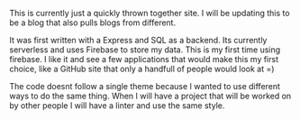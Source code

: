 This is currently just a quickly thrown together site. I will be updating this to be a blog that also pulls blogs from different.

It was first written with a Express and SQL as a backend. Its currently serverless and uses Firebase to store my data. This is my first time using firebase. I like it and see a few applications that would make this my first choice, like a GitHub site that only a handfull of people would look at =)

The code doesnt follow a single theme because I wanted to use different ways to do the same thing. When I will have a project that will be worked on by other people I will have a linter and use the same style.

